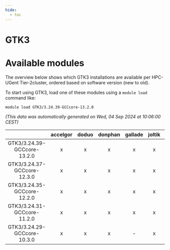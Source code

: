 ```yaml
---
hide:
  - toc
---
```


GTK3
====

# Available modules


The overview below shows which GTK3 installations are available per HPC-UGent Tier-2cluster, ordered based on software version (new to old).

To start using GTK3, load one of these modules using a `module load` command like:

```shell
module load GTK3/3.24.39-GCCcore-13.2.0
```

*(This data was automatically generated on Wed, 04 Sep 2024 at 10:06:00 CEST)*  

| |accelgor|doduo|donphan|gallade|joltik|shinx|skitty|
| :---: | :---: | :---: | :---: | :---: | :---: | :---: | :---: |
|GTK3/3.24.39-GCCcore-13.2.0|x|x|x|x|x|x|x|
|GTK3/3.24.37-GCCcore-12.3.0|x|x|x|x|x|x|x|
|GTK3/3.24.35-GCCcore-12.2.0|x|x|x|x|x|x|x|
|GTK3/3.24.31-GCCcore-11.2.0|x|x|x|x|x|-|x|
|GTK3/3.24.29-GCCcore-10.3.0|x|x|x|-|x|-|x|
